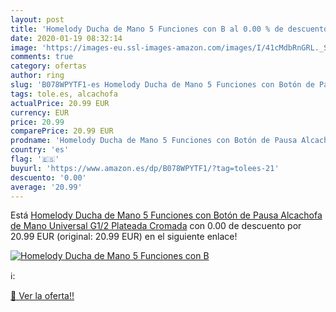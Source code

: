 ```yaml
---
layout: post
title: 'Homelody Ducha de Mano 5 Funciones con B al 0.00 % de descuento'
date: 2020-01-19 08:32:14
image: 'https://images-eu.ssl-images-amazon.com/images/I/41cMdbRnGRL._SL200_.jpg'
comments: true
category: ofertas
author: ring
slug: 'B078WPYTF1-es Homelody Ducha de Mano 5 Funciones con Botón de Pausa...'
tags: tole.es, alcachofa
actualPrice: 20.99 EUR
currency: EUR
price: 20.99
comparePrice: 20.99 EUR
prodname: 'Homelody Ducha de Mano 5 Funciones con Botón de Pausa Alcachofa de Mano Universal G1/2 Plateada Cromada'
country: 'es'
flag: '🇪🇸'
buyurl: 'https://www.amazon.es/dp/B078WPYTF1/?tag=tolees-21'
descuento: '0.00'
average: '20.99'
---
```


Está [Homelody Ducha de Mano 5 Funciones con Botón de Pausa Alcachofa de Mano Universal G1/2 Plateada Cromada](https://www.amazon.es/dp/B078WPYTF1/?tag=tolees-21) con 0.00 de descuento por 20.99 EUR (original: 20.99 EUR) en el siguiente enlace!

[![Homelody Ducha de Mano 5 Funciones con B](https://images-eu.ssl-images-amazon.com/images/I/41cMdbRnGRL._SL200_.jpg)](https://www.amazon.es/dp/B078WPYTF1/?tag=tolees-21)

ℹ️:


[🛒 Ver la oferta!!](https://www.amazon.es/dp/B078WPYTF1/?tag=tolees-21)
